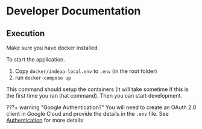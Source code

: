# Developer Documentation

## Execution

Make sure you have docker installed.

To start the application.

1. Copy `docker/indeaa-local.env` to `.env` (in the root folder)
2. run `docker-compose up`

This command should setup the containers (it will take sometime if this is the first time you ran that command). Then you can start development.

???+ warning "Google Authentication?"
    You will need to create an OAuth 2.0 client in Google Cloud and provide the details in the `.env` file. See [Authentication](authentication.md#google-oauth-setup) for more details
